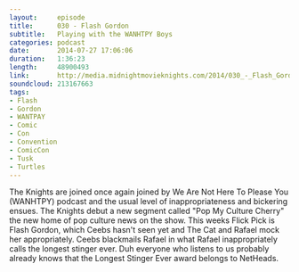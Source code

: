 ```yaml
---
layout:     episode
title:      030 - Flash Gordon
subtitle:   Playing with the WANHTPY Boys
categories: podcast
date:       2014-07-27 17:06:06
duration:   1:36:23
length:     48900493
link:       http://media.midnightmovieknights.com/2014/030_-_Flash_Gordon.m4a
soundcloud: 213167663
tags:
- Flash
- Gordon
- WANTPAY
- Comic
- Con
- Convention
- ComicCon
- Tusk
- Turtles
---
```

The Knights are joined once again joined by We Are Not Here To Please You (WANHTPY) podcast and the usual level of inappropriateness and bickering ensues. The Knights debut a new segment called "Pop My Culture Cherry" the new home of pop culture news on the show. This weeks Flick Pick is Flash Gordon, which Ceebs hasn't seen yet and The Cat and Rafael mock her appropriately. Ceebs blackmails Rafael in what Rafael inappropriately calls the longest stinger ever. Duh everyone who listens to us probably already knows that the Longest Stinger Ever award belongs to NetHeads.